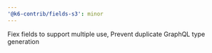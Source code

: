```yaml
---
'@k6-contrib/fields-s3': minor
---
```


Fiex fields to support multiple use, Prevent duplicate GraphQL type generation
